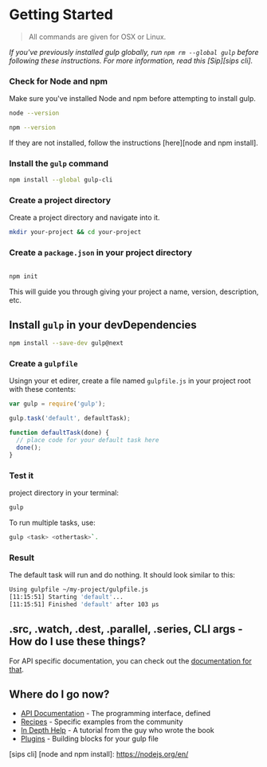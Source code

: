 <!-- front-matter
id: getting-started
title: Getting Started
hide_title: true
-->


# Getting Started
> All commands are given for OSX or Linux.

*If you've previously installed gulp globally, run `npm rm --global gulp` before following these instructions. For more information, read this [Sip][sips cli].*

### Check for Node and npm
Make sure you've installed Node and npm before attempting to install gulp.

```sh
node --version
```
```sh
npm --version
```
If they are not installed, follow the instructions [here][node and npm install].

### Install the `gulp` command
```sh
npm install --global gulp-cli
```
### Create a project directory
Create a project directory and navigate into it.
```sh
mkdir your-project && cd your-project
```

### Create a `package.json` in your project directory

```sh

npm init

```

This will guide you through giving your project a name, version, description, etc.


## Install `gulp` in your devDependencies

```sh
npm install --save-dev gulp@next
```

### Create a `gulpfile`
Usingn your et edirer, create a file named `gulpfile.js` in your project root with these contents:

```js
var gulp = require('gulp');

gulp.task('default', defaultTask);

function defaultTask(done) {
  // place code for your default task here
  done();
}
```

### Test it
 project directory in your terminal:

```sh
gulp
```

To run multiple tasks, use: 
```sh
gulp <task> <othertask>`.
```
### Result
 The default task will run and do nothing.  It should look similar to this:

```sh
Using gulpfile ~/my-project/gulpfile.js
[11:15:51] Starting 'default'...
[11:15:51] Finished 'default' after 103 μs
```

## .src, .watch, .dest, .parallel, .series, CLI args - How do I use these things?

For API specific documentation, you can check out the [documentation for that](API.md).

## Where do I go now?

- [API Documentation](API.md) - The programming interface, defined
- [Recipes](recipes) - Specific examples from the community
- [In Depth Help](https://travismaynard.com/writing/getting-started-with-gulp) - A tutorial from the guy who wrote the book
- [Plugins](https://gulpjs.com/plugins/) - Building blocks for your gulp file

[sips cli]
[node and npm install]: https://nodejs.org/en/
<!--stackedit_data:
eyJoaXN0b3J5IjpbMTU5Mzc2MTkzLC0xOTg5MDkzNDkyLDQ0MD
AyNTA0Nyw2ODE0OTU1NDQsNzcyNTc0NTc4XX0=
-->